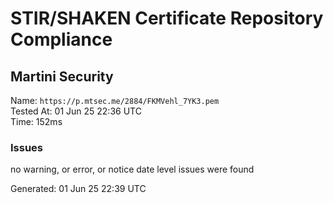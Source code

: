 # STIR/SHAKEN Certificate Repository Compliance

## Martini Security

Name: `https://p.mtsec.me/2884/FKMVehl_7YK3.pem`\
Tested At: 01 Jun 25 22:36 UTC\
Time: 152ms

### Issues

no warning, or error, or notice date level issues were found

Generated: 01 Jun 25 22:39 UTC